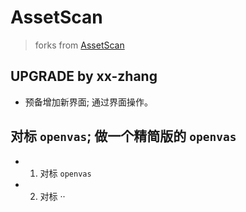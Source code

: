 # AssetScan 
> forks from [AssetScan](https://github.com/JE2Se/AssetScan)


## UPGRADE by xx-zhang 
- 预备增加新界面; 通过界面操作。


## 对标 `openvas`; 做一个精简版的 `openvas`
- 1. 对标 `openvas`
- 2. 对标 ··
